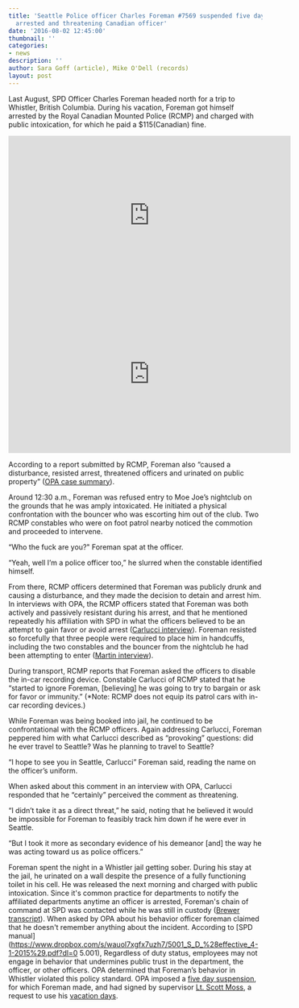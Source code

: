 ```yaml
---
title: 'Seattle Police officer Charles Foreman #7569 suspended five days after being
  arrested and threatening Canadian officer'
date: '2016-08-02 12:45:00'
thumbnail: ''
categories:
- news
description: ''
author: Sara Goff (article), Mike O'Dell (records)
layout: post
---
```

Last August, SPD Officer Charles Foreman headed north for a trip to Whistler, British Columbia. During his vacation, Foreman got himself arrested by the Royal Canadian Mounted Police (RCMP) and charged with public intoxication, for which he paid a $115(Canadian) fine. 

<iframe width="560" height="315" src="https://www.youtube.com/embed/ky9bTiOxSQQ" frameborder="0" allowfullscreen></iframe>
<iframe width="560" height="315" src="https://www.youtube.com/embed/sKa5JGx2PVs" frameborder="0" allowfullscreen></iframe>

According to a report submitted by RCMP, Foreman also “caused a disturbance, resisted arrest, threatened officers and urinated on public property” ([OPA case summary](https://www.dropbox.com/s/ce22tqvm92x6ua7/2015OPA-1138__Case_Summary.pdf?dl=0)).

Around 12:30 a.m., Foreman was refused entry to Moe Joe’s nightclub on the grounds that he was amply intoxicated. He initiated a physical confrontation with the bouncer who was escorting him out of the club. Two RCMP constables who were on foot patrol nearby noticed the commotion and proceeded to intervene.  

“Who the fuck are you?" Foreman spat at the officer. 

“Yeah, well I’m a police officer too,” he slurred when the constable identified himself. 

From there, RCMP officers determined that Foreman was publicly drunk and causing a disturbance, and they made the decision to detain and arrest him. In interviews with OPA, the RCMP officers stated that Foreman was both actively and passively resistant during his arrest, and that he mentioned repeatedly his affiliation with SPD in what the officers believed to be an attempt to gain favor or avoid arrest ([Carlucci interview]( https://www.dropbox.com/s/7yqqbqd8kpupsk3/2015OPA-1138_Christopher_Carlucci_interview.pdf?dl=0)). Foreman resisted so forcefully that three people were required to place him in handcuffs, including the two constables and the bouncer from the nightclub he had been attempting to enter ([Martin interview]( https://www.dropbox.com/s/d1yryr7rdw2hn8w/2015OPA-1138_Annette_Martin_interview.pdf?dl=0)).

During transport, RCMP reports that Foreman asked the officers to disable the in-car recording device. Constable Carlucci of RCMP stated that he “started to ignore Foreman, [believing] he was going to try to bargain or ask for favor or immunity.” 
(*Note: RCMP does not equip its patrol cars with in-car recording devices.)

While Foreman was being booked into jail, he continued to be confrontational with the RCMP officers. Again addressing Carlucci, Foreman peppered him with what Carlucci described as “provoking” questions: did he ever travel to Seattle? Was he planning to travel to Seattle?

“I hope to see you in Seattle, Carlucci” Foreman said, reading the name on the officer’s uniform. 

When asked about this comment in an interview with OPA, Carlucci responded that he “certainly” perceived the comment as threatening. 

“I didn’t take it as a direct threat,” he said, noting that he believed it would be impossible for Foreman to feasibly track him down if he were ever in Seattle.

“But I took it more as secondary evidence of his demeanor [and] the way he was acting toward us as police officers.” 

Foreman spent the night in a Whistler jail getting sober. During his stay at the jail, he urinated on a wall despite the presence of a fully functioning toilet in his cell. He was released the next morning and charged with public intoxication. Since it's common practice for departments to notify the affiliated departments anytime an officer is arrested, Foreman's chain of command at SPD was contacted while he was still in custody ([Brewer transcript]( https://www.dropbox.com/s/09tu9iw613en0oy/2015OPA-1138_John_Brewer_intake_interview_Transcription_Redacted.pdf?dl=0)).
When asked by OPA about his behavior officer foreman claimed that he doesn't remember anything about the incident. 
According to [SPD manual](https://www.dropbox.com/s/wauol7xgfx7uzh7/5001_S_D_%28effective_4-1-2015%29.pdf?dl=0 5.001), Regardless of duty status, employees may not engage in behavior that undermines public trust in the department, the officer, or other officers. OPA determined that Foreman’s behavior in Whistler violated this policy standard. OPA imposed a [five day suspension]( https://www.dropbox.com/s/ecmapfakvd58q89/2015-1138__Final_DAR_Packet.pdf?dl=0), for which Foreman made, and had signed by supervisor [Lt. Scott Moss](https://seattlepublicrecords.org/information/agencies/city_of_seattle/seattle_police_department/copbook/6026/), a request to use his [vacation days]( https://www.dropbox.com/s/wtjgab6cb43hp54/2015-1138__SIgned_Receipt__Final_DAR.pdf?dl=0).
